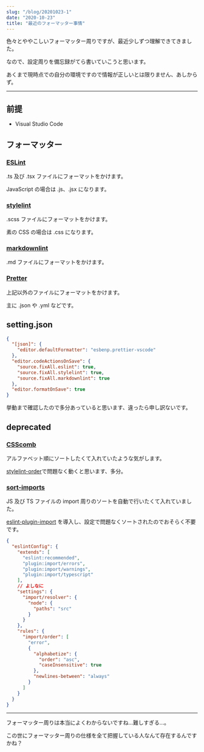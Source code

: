 ```yaml
---
slug: "/blog/20201023-1"
date: "2020-10-23"
title: "最近のフォーマッター事情"
---
```


色々とややこしいフォーマッター周りですが、最近少しずつ理解できてきました。

なので、設定周りを備忘録がてら書いていこうと思います。

あくまで現時点での自分の環境ですので情報が正しいとは限りません、あしからず。

---

## 前提

- Visual Studio Code

## フォーマッター

### [ESLint](https://marketplace.visualstudio.com/items?itemName=dbaeumer.vscode-eslint)

.ts 及び .tsx ファイルにフォーマットをかけます。

JavaScript の場合は .js、.jsx になります。

### [stylelint](https://marketplace.visualstudio.com/items?itemName=stylelint.vscode-stylelint)

.scss ファイルにフォーマットをかけます。

素の CSS の場合は .css になります。

### [markdownlint](https://marketplace.visualstudio.com/items?itemName=DavidAnson.vscode-markdownlint)

.md ファイルにフォーマットをかけます。

### [Pretter](https://marketplace.visualstudio.com/items?itemName=esbenp.prettier-vscode)

上記以外のファイルにフォーマットをかけます。

主に .json や .yml などです。

## setting.json

```json
{
  "[json]": {
    "editor.defaultFormatter": "esbenp.prettier-vscode"
  },
  "editor.codeActionsOnSave": {
    "source.fixAll.eslint": true,
    "source.fixAll.stylelint": true,
    "source.fixAll.markdownlint": true
  },
  "editor.formatOnSave": true
}
```

挙動まで確認したので多分あっていると思います、違ったら申し訳ないです。

## deprecated

### [CSScomb](https://marketplace.visualstudio.com/items?itemName=mrmlnc.vscode-csscomb)

アルファベット順にソートしたくて入れていたような気がします。

[stylelint-order](https://github.com/hudochenkov/stylelint-order)で問題なく動くと思います、多分。

### [sort-imports](https://marketplace.visualstudio.com/items?itemName=amatiasq.sort-imports)

JS 及び TS ファイルの import 周りのソートを自動で行いたくて入れていました。

[eslint-plugin-import](https://www.npmjs.com/package/eslint-plugin-import) を導入し、設定で問題なくソートされたのでおそらく不要です。

```json
{
  "eslintConfig": {
    "extends": [
      "eslint:recommended",
      "plugin:import/errors",
      "plugin:import/warnings",
      "plugin:import/typescript"
    ],
    // よしなに
    "settings": {
      "import/resolver": {
        "node": {
          "paths": "src"
        }
      }
    },
    "rules": {
      "import/order": [
        "error",
        {
          "alphabetize": {
            "order": "asc",
            "caseInsensitive": true
          },
          "newlines-between": "always"
        }
      ]
    }
  }
}
```

---

フォーマッター周りは本当によくわからないですね…難しすぎる…。

この世にフォーマッター周りの仕様を全て把握している人なんて存在するんですかね？
